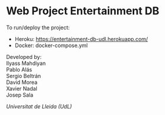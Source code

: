 # Web Project Entertainment DB
To run/deploy the project:  
- Heroku: https://entertainment-db-udl.herokuapp.com/
- Docker: docker-compose.yml  

Developed by:  
Ilyass Mahdiyan  
Pablo Alás  
Sergio Beltrán  
David Morea  
Xavier Nadal  
Josep Sala

*Universitat de Lleida (UdL)*
